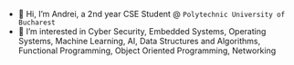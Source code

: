 - 👋 Hi, I’m Andrei, a 2nd year CSE Student @ ```Polytechnic University of Bucharest```
- 👀 I’m interested in Cyber Security, Embedded Systems, Operating Systems, Machine Learning,
     AI, Data Structures and Algorithms, Functional Programming, Object Oriented Programming,
     Networking

<!---
andr31154/andr31154 is a ✨ special ✨ repository because its `README.md` (this file) appears on your GitHub profile.
You can click the Preview link to take a look at your changes.
--->

